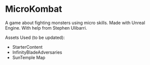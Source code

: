# MicroKombat
A game about fighting monsters using micro skills. Made with Unreal Engine. With help from Stephen Ulibarri.

Assets Used (to be updated):
- StarterContent
- InfinityBladeAdversaries
- SunTemple Map
